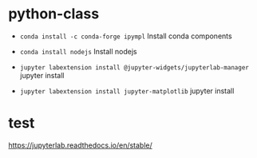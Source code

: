# python-class

- ```conda install -c conda-forge ipympl``` Install conda components

- ```conda install nodejs``` Install nodejs
- ```jupyter labextension install @jupyter-widgets/jupyterlab-manager``` jupyter install
- ```jupyter labextension install jupyter-matplotlib``` jupyter install 
# test
https://jupyterlab.readthedocs.io/en/stable/
